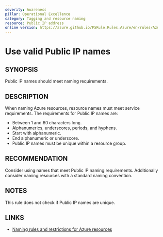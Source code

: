 ```yaml
---
severity: Awareness
pillar: Operational Excellence
category: Tagging and resource naming
resource: Public IP address
online version: https://azure.github.io/PSRule.Rules.Azure/en/rules/Azure.PublicIP.Name/
---
```


# Use valid Public IP names

## SYNOPSIS

Public IP names should meet naming requirements.

## DESCRIPTION

When naming Azure resources, resource names must meet service requirements.
The requirements for Public IP names are:

- Between 1 and 80 characters long.
- Alphanumerics, underscores, periods, and hyphens.
- Start with alphanumeric.
- End alphanumeric or underscore.
- Public IP names must be unique within a resource group.

## RECOMMENDATION

Consider using names that meet Public IP naming requirements.
Additionally consider naming resources with a standard naming convention.

## NOTES

This rule does not check if Public IP names are unique.

## LINKS

- [Naming rules and restrictions for Azure resources](https://docs.microsoft.com/azure/azure-resource-manager/management/resource-name-rules)
